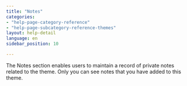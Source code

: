 ```yaml
---
title: "Notes"
categories:
- "help-page-category-reference"
- "help-page-subcategory-reference-themes"
layout: help-detail
language: en
sidebar_position: 10

---
```


The Notes section enables users to maintain a record of private notes related to the theme. Only you can see notes that you have added to this theme.
